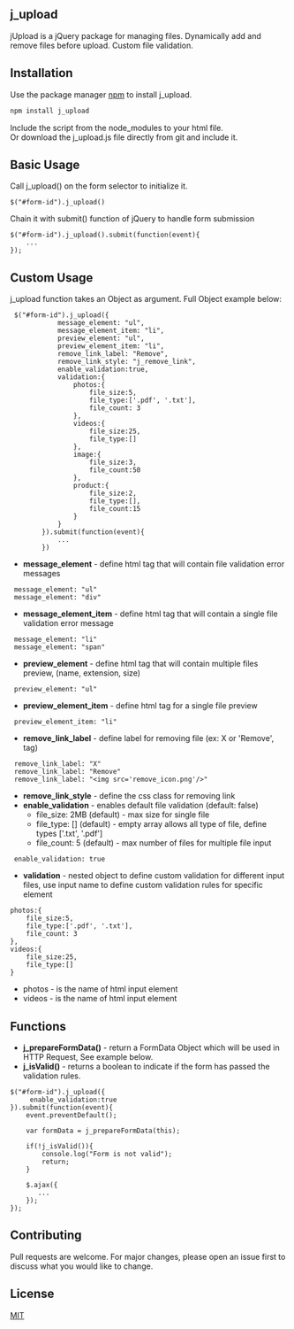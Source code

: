 ## j_upload

jUpload is a jQuery package for managing files. Dynamically add and remove files before upload. Custom file validation.

## Installation

Use the package manager [npm](https://www.npmjs.com/get-npm) to install j_upload.

```bash
npm install j_upload
```
Include the script from the node_modules to your html file.<br/>
Or download the j_upload.js file directly from git and include it.

## Basic Usage

Call j_upload() on the form selector to initialize it.
```
$("#form-id").j_upload()
```

Chain it with submit() function of jQuery to handle form submission

```
$("#form-id").j_upload().submit(function(event){
    ...
});
```

## Custom Usage

j_upload function takes an Object as argument. Full Object example below:

```
 $("#form-id").j_upload({
            message_element: "ul",
            message_element_item: "li",
            preview_element: "ul",
            preview_element_item: "li",
            remove_link_label: "Remove",
            remove_link_style: "j_remove_link",
            enable_validation:true,
            validation:{
                photos:{
                    file_size:5,
                    file_type:['.pdf', '.txt'],
                    file_count: 3
                },
                videos:{
                    file_size:25,
                    file_type:[]
                },
                image:{
                    file_size:3,
                    file_count:50
                },
                product:{
                    file_size:2,
                    file_type:[],
                    file_count:15
                }
            }
        }).submit(function(event){
            ...
        })
```
- **message_element** - define html tag that will contain file validation error messages
```
 message_element: "ul"
 message_element: "div"
```
- **message_element_item** - define html tag that will contain a single file validation error message
```
 message_element: "li"
 message_element: "span"
```
- **preview_element** - define html tag that will contain multiple files preview, (name, extension, size)
```
 preview_element: "ul"
```
- **preview_element_item** - define html tag for a single file preview
```
 preview_element_item: "li"
```
- **remove_link_label** - define label for removing file (ex: X or 'Remove', <img> tag)
```
 remove_link_label: "X"
 remove_link_label: "Remove"
 remove_link_label: "<img src='remove_icon.png'/>"
```
- **remove_link_style** - define the css class for removing link
- **enable_validation** - enables default file validation (default: false)
  - file_size: 2MB (default) - max size for single file
  - file_type: [] (default) - empty array allows all type of file, define types ['.txt', '.pdf']
  - file_count: 5 (default) - max number of files for multiple file input
```
 enable_validation: true
```
- **validation** - nested object to define custom validation for different input files, use input name to define custom validation rules for specific element</br>
```
photos:{
    file_size:5,
    file_type:['.pdf', '.txt'],
    file_count: 3
},
videos:{
    file_size:25,
    file_type:[]
}
```
- photos - is the name of html input element
- videos - is the name of html input element

## Functions
- **j_prepareFormData()** - return a FormData Object which will be used in HTTP Request, See example below.
- **j_isValid()** - returns a boolean to indicate if the form has passed the validation rules.

```
$("#form-id").j_upload({
     enable_validation:true
}).submit(function(event){
    event.preventDefault();
    
    var formData = j_prepareFormData(this);
    
    if(!j_isValid()){
        console.log("Form is not valid");
        return;
    }
    
    $.ajax({
       ...
    });
});
```

## Contributing
Pull requests are welcome. For major changes, please open an issue first to discuss what you would like to change.

## License
[MIT](https://choosealicense.com/licenses/mit/)
